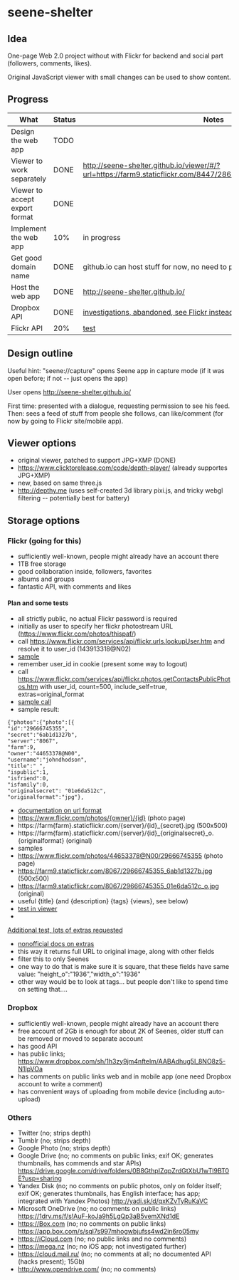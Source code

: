 # seene-shelter

## Idea

One-page Web 2.0 project without with Flickr for backend and social part (followers, comments, likes).

Original JavaScript viewer with small changes can be used to show content.

## Progress

| What                           | Status  | Notes                                        |
| -------------------------------|---------|----------------------------------------------|
| Design the web app             | TODO    |
| Viewer to work separately      | DONE    | http://seene-shelter.github.io/viewer/#/?url=https://farm9.staticflickr.com/8447/28629663783_9d20b4120d_o_d.jpg
| Viewer to accept export format | DONE    |
| Implement the web app          | 10%     | in progress
| Get good domain name           | DONE    | github.io can host stuff for now, no need to pay or register |
| Host the web app               | DONE    | http://seene-shelter.github.io/              |
| Dropbox API                    | DONE    | [investigations, abandoned, see Flickr instead](t/dropbox/readme.md), [test](http://seene-shelter.github.io/t/dropbox/)                       |
| Flickr API                     | 20%    | [test](https://seene-shelter.github.io/feed-testing-prototype.html)                |

## Design outline

Useful hint: "seene://capture" opens Seene app in capture mode (if it was open before; if not -- just opens the app)

User opens http://seene-shelter.github.io/

First time: presented with a dialogue, requesting permission to see his feed.
Then: sees a feed of stuff from people she follows, can like/comment (for now by going to Flickr site/mobile app).

## Viewer options

* original viewer, patched to support JPG+XMP (DONE)
* https://www.clicktorelease.com/code/depth-player/ (already supportes JPG+XMP)
* new, based on same three.js
* http://depthy.me (uses self-created 3d library pixi.js, and tricky webgl filtering -- potentially best for battery)

## Storage options

### Flickr (going for this)
 
* sufficiently well-known, people might already have an account there
* 1TB free storage
* good collaboration inside, followers, favorites
* albums and groups 
* fantastic API, with comments and likes

#### Plan and some tests

* all strictly public, no actual Flickr password is required
* initially as user to specify her flickr photostream URL (https://www.flickr.com/photos/thispaf/)
* call https://www.flickr.com/services/api/flickr.urls.lookupUser.htm and resolve it to user_id (143913318@N02)
* [sample](https://api.flickr.com/services/rest/?method=flickr.urls.lookupUser&api_key=d8e561f63a10489788fe1e37f351d738&url=https%3A%2F%2Fwww.flickr.com%2Fphotos%2Fthispaf%2F&format=json&nojsoncallback=1)
* remember user_id in cookie (present some way to logout)
* call https://www.flickr.com/services/api/flickr.photos.getContactsPublicPhotos.htm with user_id, count=500, include_self=true, extras=original_format
* [sample call](https://api.flickr.com/services/rest/?method=flickr.photos.getContactsPublicPhotos&api_key=d8e561f63a10489788fe1e37f351d738&user_id=143913318%40N02&count=500&include_self=&extras=original_format&format=json&nojsoncallback=1)
* sample result:
```
{"photos":{"photo":[{
"id":"29666745355",
"secret":"6ab1d1327b",
"server":"8067",
"farm":9,
"owner":"44653378@N00",
"username":"johndhodson",
"title":" ",
"ispublic":1,
"isfriend":0,
"isfamily":0,
"originalsecret": "01e6da512c",
"originalformat":"jpg"},
```
* [documentation on url format](https://www.flickr.com/services/api/misc.urls.html)
* https://www.flickr.com/photos/{owner}/{id} (photo page)
* https://farm{farm}.staticflickr.com/{server}/{id}_{secret}.jpg (500x500)
* https://farm{farm}.staticflickr.com/{server}/{id}_{originalsecret}_o.{originalformat} (original)
* samples
* https://www.flickr.com/photos/44653378@N00/29666745355 (photo page)
* https://farm9.staticflickr.com/8067/29666745355_6ab1d1327b.jpg  (500x500)
* https://farm9.staticflickr.com/8067/29666745355_01e6da512c_o.jpg  (original)
* useful {title}  (and {description} {tags} {views}, see below)
* [test in viewer](https://seene-shelter.github.io/viewer/#/?url=https://farm9.staticflickr.com/8067/29666745355_01e6da512c_o.jpg)
* 
[Additional test, lots of extras requested](https://api.flickr.com/services/rest/?method=flickr.photos.getContactsPublicPhotos&api_key=d8e561f63a10489788fe1e37f351d738&user_id=143913318%40N02&count=500&include_self=&extras=description,license,date_upload,date_taken,owner_name,icon_server,original_format,last_update,geo,tags,machine_tags,o_dims,views,media,path_alias,url_sq,url_t,url_s,url_q,url_m,url_n,url_z,url_c,url_l,url_o&format=json&nojsoncallback=1)
* [nonofficial docs on extras](http://librdf.org/flickcurl/api/flickcurl-searching-search-extras.html)
* this way it returns full URL to original image, along with other fields
* filter this to only Seenes
* one way to do that is make sure it is square, that these fields have same value: "height_o":"1936","width_o":"1936" 
* other way would be to look at tags... but people don't like to spend time on setting that....

### Dropbox

* sufficiently well-known, people might already have an account there
* free account of 2Gb is enough for about 2K of Seenes, older stuff can be removed or moved to separate account
* has good API
* has public links; https://www.dropbox.com/sh/1h3zy9jm4nftelm/AABAdhug5I_8NO8z5-N1lpVOa
* has comments on public links web and in mobile app (one need Dropbox account to write a comment)
* has convenient ways of uploading from mobile device (including auto-upload)

### Others

* Twitter (no; strips depth)
* Tumblr (no; strips depth)
* Google Photo (no; strips depth)
* Google Drive (no; no comments on public links; exif OK; generates thumbnails, has commends and star APIs) https://drive.google.com/drive/folders/0B8GthpIZqpZrdGtXbU1wTl9BT0E?usp=sharing
* Yandex Disk (no; no comments on public photos, only on folder itself; exif OK; generates thumbnails, has English interface; has app; integrated with Yandex Photos) http://yadi.sk/d/qxKZvTyRuKaVC
* Microsoft OneDrive (no; no comments on public links) https://1drv.ms/f/s!AuF-koJa9h5LgQp3aB5vemXNd1dE
* https://Box.com (no; no comments on public links) https://app.box.com/s/sql7s997mhogwbjufss4wd2in6ro05my
* https://iCloud.com (no; no public links and no comments)
* https://mega.nz (no; no iOS app; not investigated further)
* https://cloud.mail.ru/ (no; no comments at all; no documented API (hacks present); 15Gb)
* http://www.opendrive.com/ (no; no comments)
